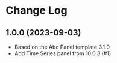 # Change Log

## 1.0.0 (2023-09-03)

- Based on the Abc Panel template 3.1.0
- Add Time Series panel from 10.0.3 (#1)

